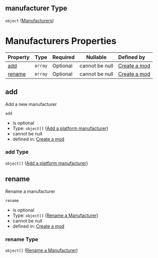 ## manufacturer Type

`object` ([Manufacturers](generic-properties-manufacturers.md))

# Manufacturers Properties

| Property          | Type    | Required | Nullable       | Defined by                                                                                                                                                                    |
| :---------------- | ------- | -------- | -------------- | :---------------------------------------------------------------------------------------------------------------------------------------------------------------------------- |
| [add](#add)       | `array` | Optional | cannot be null | [Create a mod](generic-properties-manufacturers-properties-add-manufacturer.md "http&#x3A;//www.city-game-studio.com/mod.json#/properties/manufacturer/properties/add")       |
| [rename](#rename) | `array` | Optional | cannot be null | [Create a mod](generic-properties-manufacturers-properties-rename-manufacturer.md "http&#x3A;//www.city-game-studio.com/mod.json#/properties/manufacturer/properties/rename") |

## add

Add a new manufacturer


`add`

-   is optional
-   Type: `object[]` ([Add a platform manufacturer](generic-properties-manufacturers-properties-add-manufacturer-add-a-platform-manufacturer.md))
-   cannot be null
-   defined in: [Create a mod](generic-properties-manufacturers-properties-add-manufacturer.md "http&#x3A;//www.city-game-studio.com/mod.json#/properties/manufacturer/properties/add")

### add Type

`object[]` ([Add a platform manufacturer](generic-properties-manufacturers-properties-add-manufacturer-add-a-platform-manufacturer.md))

## rename

Rename a manufacturer


`rename`

-   is optional
-   Type: `object[]` ([Rename a Manufacturer](generic-properties-manufacturers-properties-rename-manufacturer-rename-a-manufacturer.md))
-   cannot be null
-   defined in: [Create a mod](generic-properties-manufacturers-properties-rename-manufacturer.md "http&#x3A;//www.city-game-studio.com/mod.json#/properties/manufacturer/properties/rename")

### rename Type

`object[]` ([Rename a Manufacturer](generic-properties-manufacturers-properties-rename-manufacturer-rename-a-manufacturer.md))
